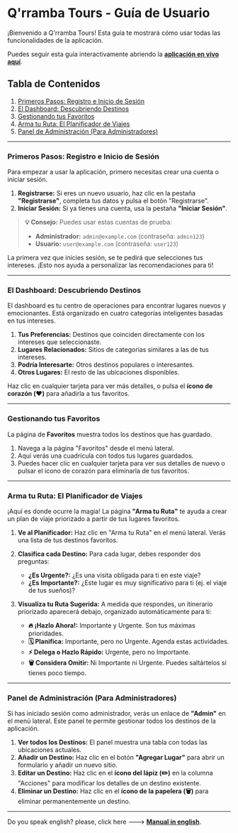 # Q'rramba Tours - Guía de Usuario

¡Bienvenido a Q'rramba Tours! Esta guía te mostrará cómo usar todas las funcionalidades de la aplicación.

Puedes seguir esta guía interactivamente abriendo la **[aplicación en vivo aquí](https://elimge.github.io/ZeroLagth-app/)**.

## Tabla de Contenidos

1.  [Primeros Pasos: Registro e Inicio de Sesión](#primeros-pasos-registro-e-inicio-de-sesión)
2.  [El Dashboard: Descubriendo Destinos](#el-dashboard-descubriendo-destinos)
3.  [Gestionando tus Favoritos](#gestionando-tus-favoritos)
4.  [Arma tu Ruta: El Planificador de Viajes](#arma-tu-ruta-el-planificador-de-viajes)
5.  [Panel de Administración (Para Administradores)](#panel-de-administración-para-administradores)

---

### Primeros Pasos: Registro e Inicio de Sesión

Para empezar a usar la aplicación, primero necesitas crear una cuenta o iniciar sesión.

1.  **Registrarse:** Si eres un nuevo usuario, haz clic en la pestaña **"Registrarse"**, completa tus datos y pulsa el botón "Registrarse".
2.  **Iniciar Sesión:** Si ya tienes una cuenta, usa la pestaña **"Iniciar Sesión"**.

> **💡 Consejo:** Puedes usar estas cuentas de prueba:
> *   **Administrador:** `admin@example.com` (contraseña: `admin123`)
> *   **Usuario:** `user@example.com` (contraseña: `user123`)

La primera vez que inicies sesión, se te pedirá que selecciones tus intereses. ¡Esto nos ayuda a personalizar las recomendaciones para ti!

---

### El Dashboard: Descubriendo Destinos

El dashboard es tu centro de operaciones para encontrar lugares nuevos y emocionantes. Está organizado en cuatro categorías inteligentes basadas en tus intereses.

1.  **Tus Preferencias:** Destinos que coinciden directamente con los intereses que seleccionaste.
2.  **Lugares Relacionados:** Sitios de categorías similares a las de tus intereses.
3.  **Podría Interesarte:** Otros destinos populares o interesantes.
4.  **Otros Lugares:** El resto de las ubicaciones disponibles.

Haz clic en cualquier tarjeta para ver más detalles, o pulsa el **ícono de corazón (❤️)** para añadirla a tus favoritos.

---

### Gestionando tus Favoritos

La página de **Favoritos** muestra todos los destinos que has guardado.

1.  Navega a la página "Favoritos" desde el menú lateral.
2.  Aquí verás una cuadrícula con todos tus lugares guardados.
3.  Puedes hacer clic en cualquier tarjeta para ver sus detalles de nuevo o pulsar el ícono de corazón para eliminarla de tus favoritos.

---

### Arma tu Ruta: El Planificador de Viajes

¡Aquí es donde ocurre la magia! La página **"Arma tu Ruta"** te ayuda a crear un plan de viaje priorizado a partir de tus lugares favoritos.

1.  **Ve al Planificador:** Haz clic en "Arma tu Ruta" en el menú lateral. Verás una lista de tus destinos favoritos.

2.  **Clasifica cada Destino:** Para cada lugar, debes responder dos preguntas:
    *   **¿Es Urgente?:** ¿Es una visita obligada para ti en este viaje?
    *   **¿Es Importante?:** ¿Este lugar es muy significativo para ti (ej. el viaje de tus sueños)?

3.  **Visualiza tu Ruta Sugerida:** A medida que respondes, un itinerario priorizado aparecerá debajo, organizado automáticamente para ti:
    *   **🔥 ¡Hazlo Ahora!:** Importante y Urgente. Son tus máximas prioridades.
    *   **🗓️ Planifica:** Importante, pero no Urgente. Agenda estas actividades.
    *   **⚡ Delega o Hazlo Rápido:** Urgente, pero no Importante.
    *   **🗑️ Considera Omitir:** Ni Importante ni Urgente. Puedes saltártelos si tienes poco tiempo.

---

### Panel de Administración (Para Administradores)

Si has iniciado sesión como administrador, verás un enlace de **"Admin"** en el menú lateral. Este panel te permite gestionar todos los destinos de la aplicación.

1.  **Ver todos los Destinos:** El panel muestra una tabla con todas las ubicaciones actuales.
2.  **Añadir un Destino:** Haz clic en el botón **"Agregar Lugar"** para abrir un formulario y añadir un nuevo sitio.
3.  **Editar un Destino:** Haz clic en el **ícono del lápiz (✏️)** en la columna "Acciones" para modificar los detalles de un destino existente.
4.  **Eliminar un Destino:** Haz clic en el **ícono de la papelera (🗑️)** para eliminar permanentemente un destino.

---

Do you speak english? please, click here ---> **[Manual in english](./USAGE.md)**.